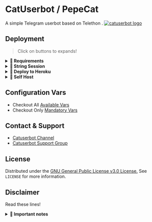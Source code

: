 # CatUserbot / PepeCat

A simple Telegram userbot based on Telethon .
[![catuserbot logo](https://telegra.ph/file/2ddae2f90f1265a2306fb.jpg)](https://t.me/catuserbot_support) 

## Deployment
> Click on buttons to expands! 
<details>
<summary><b>🔗 Requirements</b></summary>
<br>
  
- [Telegram API Key](https://my.telegram.org/auth) 
- [Telegram Bot Token](https://t.me/botfather)
- [String Session](http://generatestringsession.sandeep1709.repl.run/) 

</details>
 
<details>
<summary><b>🔗 String Session</b></summary>
<br>
  
> You'll need a API_ID & API_HASH in order to generate telethon session. 
> Always remember to use valid API'S else your account could be deleted.

<h4> Generate Session via Repl: </h4>  
<p><a href="http://generatestringsession.sandeep1709.repl.run/"><img src="https://img.shields.io/badge/Generate%20On%20Repl-blueviolet?style=for-the-badge&logo=appveyor" width="200""/></a></p>

</details>
  
<details>
<summary><b>🔗 Deploy to Heroku</b></summary>
<br>
  
> Heroku have two main vars for updating bot that is [ HEROKU_API_KEY & HEROKU_APP_NAME ]
> These two vars help you to get Heroku logs,.setdv,.set var,.deldv,.del var, check dynos usage and updates of bot. 
> Those two vars are not Mandatory! You can leave them blank too but I would suggest to keep them. 
  
<h4>Click the button below to deploy Catuserbot on Heroku!</h4> 
<p><a href="https://heroku.com/deploy?template=https://github.com/prono69/lazycat"><img src="https://img.shields.io/badge/Deploy%20To%20Heroku-blueviolet?style=for-the-badge&logo=heroku" width="200""/></a></p>  
  
</details> 

<details>
<summary><b>🔗 Self Host</b></summary>
<br>
  
> Read [Docs](https://catuserbot.gitbook.io/catuserbot/tutorial/self-host) for Self Hosting of Catuserbot. 
  
</details>

## Configuration Vars

- Checkout All [Available Vars](https://telegra.ph/All-Heroku-variables-for-catuserbot-02-03)
- Checkout Only [Mandatory Vars](https://catuserbot.gitbook.io/catuserbot/tutorial/untitled-3) 

## Contact & Support

- [Catuserbot Channel](https://t.me/catuserbot17)
- [Catuserbot Support Group](https://t.me/catuserbot_support)

## License

Distributed under the [GNU General Public License v3.0 License.](https://github.com/sandy1709/catuserbot/blob/master/LICENSE) See `LICENSE` for more information.

## Disclaimer
Read these lines! 

<details>
<summary><b>🔗 Important notes</b></summary>
<br>
  
>                        ❗YOU ARE FOREWARNED❗
> Your Telegram account may get banned.
> Catuserbot or we are not responsible for your account. 
> This bot is intended for the purpose of having fun with some fun commands and group management with some helpfull commands.

> If  you ended up spamming groups, getting reported left and right, and you ended up in being fight with Telegram and at the end Telegram Team deleted your account. DON'T BLAME US.

> No personal support will be provided / We won't spoon feed you. If you need help ask in our support group and we or our friends will try to help you.
  
>                   ❤ Thanks for using our bot 😺❤

</details>
















